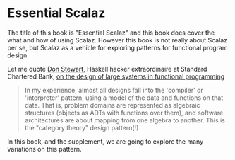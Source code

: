 # Essential Scalaz

The title of this book is "Essential Scalaz" and this book does cover the what and how of using Scalaz. However this book is not really about Scalaz per se, but Scalaz as a vehicle for exploring patterns for functional program design.

Let me quote [Don Stewart](https://donsbot.wordpress.com/), Haskell hacker extraordinaire at Standard Chartered Bank, [on the design of large systems in functional programming](http://stackoverflow.com/questions/27852709/enterprise-patterns-with-functional-programming/27860072#27860072) 

> In my experience, almost all designs fall into the 'compiler' or
> 'interpreter' pattern, using a model of the data and functions on
> that data. That is, problem domains are represented as algebraic
> structures (objects as ADTs with functions over them), and software
> architectures are about mapping from one algebra to another. This is
> the "category theory" design pattern(!)

In this book, and the supplement, we are going to explore the many variations on this pattern.
